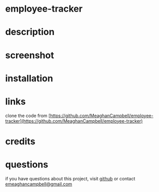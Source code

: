 # employee-tracker

# description

# screenshot

# installation

# links
clone the code from [https://github.com/MeaghanCampbell/employee-tracker](https://github.com/MeaghanCampbell/employee-tracker)

# credits

# questions
if you have questions about this project, visit [github](github.com/meaghancampbell) or contact emeaghancampbell@gmail.com